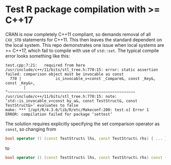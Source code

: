 # Test R package compilation with >= C++17

CRAN is now completely C++11 compliant, so demands removal of all `CXX_STD`
statements for C++11. This then leaves the standard dependent on the local
system. This repo demonstrates one issue when local systems are >= C++17, which
fail to compile with use of `std::set`. The typical compile error looks
something like this:
```
test.cpp:7:21:   required from here
/usr/include/c++/11/bits/stl_tree.h:770:15: error: static assertion failed: comparison object must be invocable as const
  770 |               is_invocable_v<const _Compare&, const _Key&, const _Key&>,
        |               ^~~~~~~~~~~~~~~~~~~~~~~~~~~~~~~~~~~~~~~~~~~~~~~~~~~~~~~~~
/usr/include/c++/11/bits/stl_tree.h:770:15: note: ‘std::is_invocable_v<const by_a&, const TestStruct&, const TestStruct&>’ evaluates to false
make: *** [/opt/R/4.3.0/lib/R/etc/Makeconf:200: test.o] Error 1
ERROR: compilation failed for package ‘settest’
```

The solution requires explicitly specifying the set comparison operator as `const`, so changing from
``` cpp
bool operator () (const TestStruct& lhs, const TestStruct& rhs) { ... }
```
to
``` cpp
bool operator () (const TestStruct& lhs, const TestStruct& rhs) const { ... }
```
